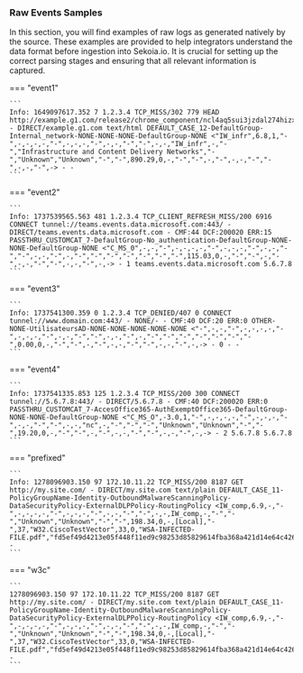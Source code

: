 
### Raw Events Samples

In this section, you will find examples of raw logs as generated natively by the source. These examples are provided to help integrators understand the data format before ingestion into Sekoia.io. It is crucial for setting up the correct parsing stages and ensuring that all relevant information is captured.


=== "event1"

    ```
	Info: 1649097617.352 7 1.2.3.4 TCP_MISS/302 779 HEAD http://example.g1.com/release2/chrome_component/ncl4aq5sui3jzdal274hizxkxe_102.0.4984.0/jamhcnnkihinmdlkakkaopbjbbcngflc_102.0.4984.0_all_kqe423m2ktlxwrfccq656tbhhi.crx3 - DIRECT/example.g1.com text/html DEFAULT_CASE_12-DefaultGroup-Internal_network-NONE-NONE-NONE-DefaultGroup-NONE <"IW_infr",6.8,1,"-",-,-,-,-,"-",-,-,-,"-",-,-,"-","-",-,-,"IW_infr",-,"-","Infrastructure and Content Delivery Networks","-","Unknown","Unknown","-","-",890.29,0,-,"-","-",-,"-",-,-,"-","-",-,-,"-",-> - -
    ```



=== "event2"

    ```
	Info: 1737539565.563 481 1.2.3.4 TCP_CLIENT_REFRESH_MISS/200 6916 CONNECT tunnel://teams.events.data.microsoft.com:443/ - DIRECT/teams.events.data.microsoft.com - CMF:44 DCF:200020 ERR:15 PASSTHRU_CUSTOMCAT_7-DefaultGroup-No_authentication-DefaultGroup-NONE-NONE-DefaultGroup-NONE <"C_MS_0",-,-,"-",-,-,-,-,"-",-,-,-,"-",-,-,"-","-",-,-,"-",-,"-","-","-","-","-","-","-",115.03,0,-,"-","-",-,"-",-,-,"-","-",-,-,"-",-,-> - 1 teams.events.data.microsoft.com 5.6.7.8
    ```



=== "event3"

    ```
	Info: 1737541300.359 0 1.2.3.4 TCP_DENIED/407 0 CONNECT tunnel://www.domain.com:443/ - NONE/- - CMF:40 DCF:20 ERR:0 OTHER-NONE-UtilisateursAD-NONE-NONE-NONE-NONE-NONE <"-",-,-,"-",-,-,-,-,"-",-,-,-,"-",-,-,"-","-",-,-,"-",-,"-","-","-","-","-","-","-",0.00,0,-,"-","-",-,"-",-,-,"-","-",-,-,"-",-,-> - 0 - -
    ```



=== "event4"

    ```
	Info: 1737541335.853 125 1.2.3.4 TCP_MISS/200 300 CONNECT tunnel://5.6.7.8:443/ - DIRECT/5.6.7.8 - CMF:40 DCF:200020 ERR:0 PASSTHRU_CUSTOMCAT_7-AccesOffice365-AuthExemptOffice365-DefaultGroup-NONE-NONE-DefaultGroup-NONE <"C_MS_O",-3.0,1,"-",-,-,-,-,"-",-,-,-,"-",-,-,"-","-",-,-,"nc",-,"-","-","-","Unknown","Unknown","-","-",19.20,0,-,"-","-",-,"-",-,-,"-","-",-,-,"-",-,-> - 2 5.6.7.8 5.6.7.8
    ```



=== "prefixed"

    ```
	Info: 1278096903.150 97 172.10.11.22 TCP_MISS/200 8187 GET http://my.site.com/ - DIRECT/my.site.com text/plain DEFAULT_CASE_11-PolicyGroupName-Identity-OutboundMalwareScanningPolicy-DataSecurityPolicy-ExternalDLPPolicy-RoutingPolicy <IW_comp,6.9,-,"-",-,-,-,-,"-",-,-,-,"-",-,-,"-","-",-,-,IW_comp,-,"-","-","Unknown","Unknown","-","-",198.34,0,-,[Local],"-",37,"W32.CiscoTestVector",33,0,"WSA-INFECTED-FILE.pdf","fd5ef49d4213e05f448f11ed9c98253d85829614fba368a421d14e64c426da5e"> -
    ```



=== "w3c"

    ```
	1278096903.150 97 172.10.11.22 TCP_MISS/200 8187 GET http://my.site.com/ - DIRECT/my.site.com text/plain DEFAULT_CASE_11-PolicyGroupName-Identity-OutboundMalwareScanningPolicy-DataSecurityPolicy-ExternalDLPPolicy-RoutingPolicy <IW_comp,6.9,-,"-",-,-,-,-,"-",-,-,-,"-",-,-,"-","-",-,-,IW_comp,-,"-","-","Unknown","Unknown","-","-",198.34,0,-,[Local],"-",37,"W32.CiscoTestVector",33,0,"WSA-INFECTED-FILE.pdf","fd5ef49d4213e05f448f11ed9c98253d85829614fba368a421d14e64c426da5e"> -
    ```



